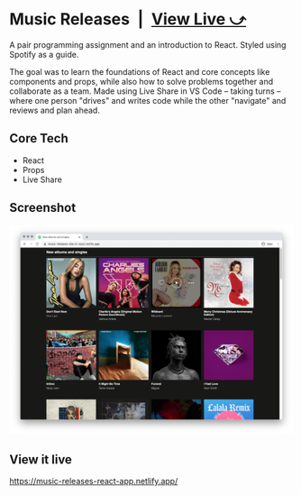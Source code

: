 # Music Releases&ensp;|&ensp;[View Live &#10555;](https://music-releases-react-app.netlify.app/)

A pair programming assignment and an introduction to React. Styled using Spotify as a guide. 

The goal was to learn the foundations of React and core concepts like components and props, while also how to solve problems together and collaborate as a team. Made using Live Share in VS Code – taking turns – where one person "drives" and writes code while the other "navigate" and reviews and plan ahead.

## Core Tech
* React
* Props
* Live Share

## Screenshot
![Screenshot](screenshot.jpg)

## View it live
https://music-releases-react-app.netlify.app/
